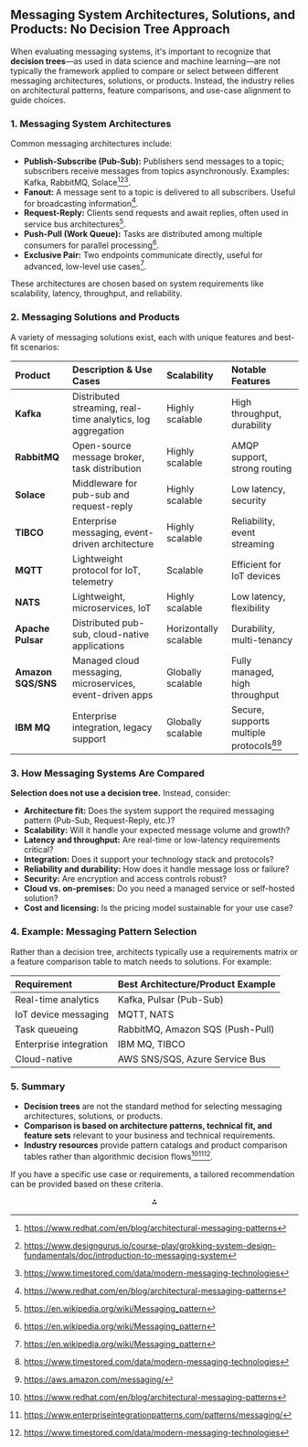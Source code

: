 ## Messaging System Architectures, Solutions, and Products: No Decision Tree Approach

When evaluating messaging systems, it's important to recognize that **decision trees**—as used in data science and machine learning—are not typically the framework applied to compare or select between different messaging architectures, solutions, or products. Instead, the industry relies on architectural patterns, feature comparisons, and use-case alignment to guide choices.

### 1. Messaging System Architectures

Common messaging architectures include:

- **Publish-Subscribe (Pub-Sub):** Publishers send messages to a topic; subscribers receive messages from topics asynchronously. Examples: Kafka, RabbitMQ, Solace[^1][^2][^3].
- **Fanout:** A message sent to a topic is delivered to all subscribers. Useful for broadcasting information[^1].
- **Request-Reply:** Clients send requests and await replies, often used in service bus architectures[^4].
- **Push-Pull (Work Queue):** Tasks are distributed among multiple consumers for parallel processing[^4].
- **Exclusive Pair:** Two endpoints communicate directly, useful for advanced, low-level use cases[^4].

These architectures are chosen based on system requirements like scalability, latency, throughput, and reliability.

### 2. Messaging Solutions and Products

A variety of messaging solutions exist, each with unique features and best-fit scenarios:


| Product | Description \& Use Cases | Scalability | Notable Features |
| :-- | :-- | :-- | :-- |
| **Kafka** | Distributed streaming, real-time analytics, log aggregation | Highly scalable | High throughput, durability |
| **RabbitMQ** | Open-source message broker, task distribution | Highly scalable | AMQP support, strong routing |
| **Solace** | Middleware for pub-sub and request-reply | Highly scalable | Low latency, security |
| **TIBCO** | Enterprise messaging, event-driven architecture | Highly scalable | Reliability, event streaming |
| **MQTT** | Lightweight protocol for IoT, telemetry | Scalable | Efficient for IoT devices |
| **NATS** | Lightweight, microservices, IoT | Highly scalable | Low latency, flexibility |
| **Apache Pulsar** | Distributed pub-sub, cloud-native applications | Horizontally scalable | Durability, multi-tenancy |
| **Amazon SQS/SNS** | Managed cloud messaging, microservices, event-driven apps | Globally scalable | Fully managed, high throughput |
| **IBM MQ** | Enterprise integration, legacy support | Globally scalable | Secure, supports multiple protocols[^3][^5] |

### 3. How Messaging Systems Are Compared

**Selection does not use a decision tree.** Instead, consider:

- **Architecture fit:** Does the system support the required messaging pattern (Pub-Sub, Request-Reply, etc.)?
- **Scalability:** Will it handle your expected message volume and growth?
- **Latency and throughput:** Are real-time or low-latency requirements critical?
- **Integration:** Does it support your technology stack and protocols?
- **Reliability and durability:** How does it handle message loss or failure?
- **Security:** Are encryption and access controls robust?
- **Cloud vs. on-premises:** Do you need a managed service or self-hosted solution?
- **Cost and licensing:** Is the pricing model sustainable for your use case?


### 4. Example: Messaging Pattern Selection

Rather than a decision tree, architects typically use a requirements matrix or a feature comparison table to match needs to solutions. For example:


| Requirement | Best Architecture/Product Example |
| :-- | :-- |
| Real-time analytics | Kafka, Pulsar (Pub-Sub) |
| IoT device messaging | MQTT, NATS |
| Task queueing | RabbitMQ, Amazon SQS (Push-Pull) |
| Enterprise integration | IBM MQ, TIBCO |
| Cloud-native | AWS SNS/SQS, Azure Service Bus |

### 5. Summary

- **Decision trees** are not the standard method for selecting messaging architectures, solutions, or products.
- **Comparison is based on architecture patterns, technical fit, and feature sets** relevant to your business and technical requirements.
- **Industry resources** provide pattern catalogs and product comparison tables rather than algorithmic decision flows[^1][^6][^3].

If you have a specific use case or requirements, a tailored recommendation can be provided based on these criteria.

<div style="text-align: center">⁂</div>

[^1]: https://www.redhat.com/en/blog/architectural-messaging-patterns

[^2]: https://www.designgurus.io/course-play/grokking-system-design-fundamentals/doc/introduction-to-messaging-system

[^3]: https://www.timestored.com/data/modern-messaging-technologies

[^4]: https://en.wikipedia.org/wiki/Messaging_pattern

[^5]: https://aws.amazon.com/messaging/

[^6]: https://www.enterpriseintegrationpatterns.com/patterns/messaging/

[^7]: https://docs.oracle.com/cd/E19263-01/817-6440/architecture.html

[^8]: https://www.sender.net/blog/sms-marketing-platforms/

[^9]: https://microservices.io/patterns/communication-style/messaging.html

[^10]: https://hiverhq.com/blog/customer-messaging-platforms

[^11]: https://dev.to/jayaprasanna_roddam/system-design-messaging-queues-and-event-driven-architecture-3994

[^12]: https://www.zendesk.fr/service/messaging/messaging-platforms/

[^13]: https://www.sciencedirect.com/topics/computer-science/messaging-system

[^14]: https://docs.oracle.com/cd/E19396-01/819-0063/ms-architecture.html

[^15]: https://learn.microsoft.com/en-us/azure/service-bus-messaging/compare-messaging-services

[^16]: https://systemdesignschool.io/blog/messaging-systems

[^17]: https://roadmap.sh/software-design-architecture/architectural-styles/messaging

[^18]: https://dev.to/patrick0806/choosing-the-best-messaging-system-practical-guide-286m

[^19]: https://docs.oracle.com/cd/E26576_01/doc.312/e24949/messaging-systems-introduction.htm

[^20]: https://docs.oracle.com/en/industries/communications/messaging-server/8.1/install-config/developing-messaging-server-architecture1.html

